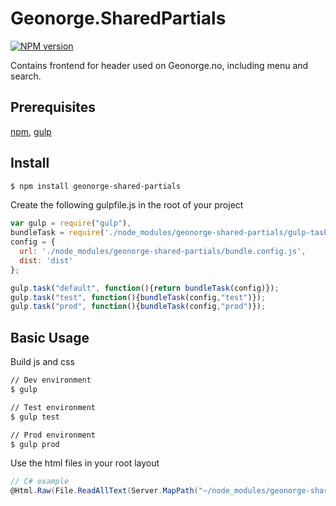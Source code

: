 # Geonorge.SharedPartials
[![NPM version][npm-image]][npm-url]

Contains frontend for header used on Geonorge.no, including menu and search.

## Prerequisites
[npm](https://www.npmjs.com/get-npm), [gulp](https://gulpjs.com/)

## Install
```bash
$ npm install geonorge-shared-partials
```

Create the following gulpfile.js in the root of your project
```js
var gulp = require("gulp"),
bundleTask = require('./node_modules/geonorge-shared-partials/gulp-tasks/bundle')(gulp),
config = {
  url: './node_modules/geonorge-shared-partials/bundle.config.js',
  dist: 'dist'
};

gulp.task("default", function(){return bundleTask(config)});
gulp.task("test", function(){bundleTask(config,"test")});
gulp.task("prod", function(){bundleTask(config,"prod")});
```

## Basic Usage
Build js and css
```bash
// Dev environment
$ gulp
```
```bash
// Test environment
$ gulp test
```
```bash
// Prod environment
$ gulp prod
```

Use the html files in your root layout
```cs
// C# example
@Html.Raw(File.ReadAllText(Server.MapPath("~/node_modules/geonorge-shared-partials/src/partials/Header.html")))
```

[npm-url]: https://npmjs.org/package/geonorge-shared-partials
[npm-image]: http://img.shields.io/npm/v/geonorge-shared-partials.svg